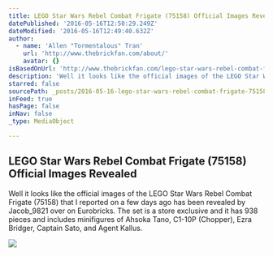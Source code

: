 ```yaml
---
title: LEGO Star Wars Rebel Combat Frigate (75158) Official Images Revealed
datePublished: '2016-05-16T12:50:29.249Z'
dateModified: '2016-05-16T12:49:40.632Z'
author:
  - name: 'Allen "Tormentalous" Tran'
    url: 'http://www.thebrickfan.com/about/'
    avatar: {}
isBasedOnUrl: 'http://www.thebrickfan.com/lego-star-wars-rebel-combat-frigate-75158-official-images-revealed/'
description: 'Well it looks like the official images of the LEGO Star Wars Rebel Combat Frigate (75158) that I reported on a few days ago has been revealed by Jacob_9821 over on Eurobricks. The set is a store exclusive and it has 938 pieces and includes minifigures of Ahsoka Tano, C1-10P (Chopper), Ezra Bridger, Captain Sato, and Agent Kallus.'
starred: false
sourcePath: _posts/2016-05-16-lego-star-wars-rebel-combat-frigate-75158-official-images.md
inFeed: true
hasPage: false
inNav: false
_type: MediaObject

---
```

<article style=""><h1>LEGO Star Wars Rebel Combat Frigate (75158) Official Images Revealed</h1><p>Well it looks like the official images of the LEGO Star Wars Rebel Combat Frigate (75158) that I reported on a few days ago has been revealed by Jacob_9821 over on Eurobricks. The set is a store exclusive and it has 938 pieces and includes minifigures of Ahsoka Tano, C1-10P (Chopper), Ezra Bridger, Captain Sato, and Agent Kallus.</p><img src="https://farm8.staticflickr.com/7395/26938509302_3fdc62435e.jpg" /></article>